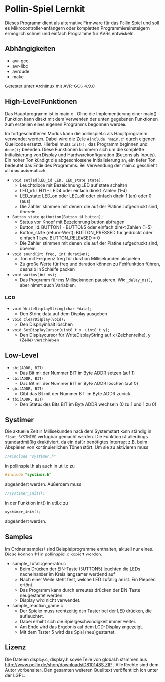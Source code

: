 # Pollin-Spiel Lernkit #

Dieses Programm dient als alternative Firmware für das Pollin Spiel und soll es Mikrocontroller-anfängern oder kompletten Programmiereinsteigern ermöglich schnell und einfach Programme für AVRs entwickeln.

## Abhängigkeiten ##
* avr-gcc
* avr-libc
* avrdude
* make

Getestet unter Archlinux mit AVR-GCC 4.9.0

## High-Level Funktionen ##
Das Hauptprogramm ist in main.c . Ohne die Implementierung einer main() - Funktion kann direkt mit dem Verwenden der unten gegebenen Funktionen zum erstellen eines eigenen Programms begonnen werden.

Im fortgeschrittenen Modus kann die pollinspiel.c als Hauptprogramm verwendet werden. Dabei wird die Zeile `#include "main.c"` durch eigenen Quellcode ersetzt. Hierbei muss `init();` das Programm beginnen und `done();` beenden. Diese Funktionen kümmern sich um die komplette Initialisierung von Display und Hardwarekonfiguration (Buttons als Inputs). Ein hoher Ton kündigt die abgeschlossene Initialisierung an, ein tiefer Ton bedeutet das Ende des Programms. Bei Verwendung der main.c geschieht all dies automatisch.

* `void setled(LED_id LED, LED_state state);`
	- Leuchtdiode mit Bezeichnung LED auf state schalten
	- LED_id: LED1 - LED4 oder einfach direkt Zahlen (1-4)
	- LED_state: LED_on oder LED_off oder einfach direkt 1 (an) oder 0 (aus)
	- Die Zahlen stimmen mit denen, die auf der Platine aufgedruckt sind, überein
* `Button_state getbutton(Button_id button);`
	- Status von Knopf mit Bezeichnung button abfragen
	- Button_id: BUTTON1 - BUTTON5 oder einfach direkt Zahlen (1-5)
	- Button_state (return-Wert): BUTTON_PRESSED für gedrückt oder einfach 1 bzw. BUTTON_RELEASED = 0
	- Die Zahlen stimmen mit denen, die auf der Platine aufgedruckt sind, überein
* `void sound(int freq, int duration);`
	- Ton mit Frequenz freq für duration Millisekunden abspielen.
	- Zu große Werte für freq und duration können zu Fehlfunktion führen, deshalb in Schleife packen
* `void waitms(int ms);`
	- Das Programm für ms Millisekunden pausieren. Wie `_delay_ms()`, aber nimmt auch Variablen.

### LCD ###
* `void WriteDisplayString(char *data);`
	- Den String data auf dem Display ausgeben
* `void ClearDisplay(void);`
	- Den Displayinhalt löschen
* `void SetDisplayCursor(uint8_t x, uint8_t y);`
	- Den Displaycursor für WriteDisplayString auf x (Zeichenreihe), y (Zeile) verschieben

## Low-Level ##
* `sbi(ADDR, BIT)`
	- Das Bit mit der Nummer BIT im Byte ADDR setzen  (auf 1)
* `cbi(ADDR, BIT)`
	- Das Bit mit der Nummer BIT im Byte ADDR löschen (auf 0)
* `gbi(ADDR, BIT)`
	- Gibt das Bit mit der Nummer BIT im Byte ADDR zurück
* `tbi(ADDR, BIT)`
	- Den Status des Bits BIT im Byte ADDR wechseln (0 zu 1 und 1 zu 0)

## Systimer ##
Die aktuelle Zeit in Millisekunden nach dem Systemstart kann ständig in `float SYSTMIME` verfügbar gemacht werden. Die Funktion ist allerdings standardmäßig deaktiviert, da ein dafür benötigtes Interrupt z.B. beim Abspielen von kontinuierlichen Tönen stört. Um sie zu aktivieren muss
```C
//#include "systimer.h"
```
in pollinspiel.h als auch in util.c zu
```C
#include "systimer.h"
```
abgeändert werden. Außerdem muss
```C
//systimer_init();
```
in der Funktion init() in util.c zu
```C
systimer_init();
```
abgeändert werden.

## Samples ##
Im Ordner samples/ sind Beispielprogramme enthalten, aktuell nur eines. Diese können 1:1 in pollinspiel.c kopiert werden.
* sample_zufallsgenerator.c
	- Beim Drücken der EIN-Taste (BUTTON5) leuchten die LEDs nacheinander im Kreis langsamer werdend auf
	- Nach einer Weile steht fest, welche LED zufällig an ist. Ein Piepsen ertönt.
	- Das Programm kann durch erneutes drücken der EIN-Taste neugestartet werden.
	- Display wird nicht verwendet.
* sample_reaction_game.c
	- Der Spieler muss rechtzeitig den Taster bei der LED drücken, die aufleuchtet.
	- Dabei erhöht sich die Spielgeschwindigkeit immer weiter.
	- Am Ende wird das Ergebnis auf dem LCD-Display angezeigt.
	- Mit dem Taster 5 wird das Spiel (neu)gestartet.

## Lizenz ##
Die Dateien display.c, display.h sowie Teile von global.h stammen aus http://www.pollin.de/shop/downloads/D810148S.ZIP . Alle Rechte sind dem Autor vorbehalten.
Den gesamten weiteren Quelltext veröffentlich ich unter der LGPL.
